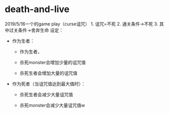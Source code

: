 # death-and-live
2019/5/16一个的game play（curse诅咒）
    1. 诅咒=不死
    2. 通关条件->不死
    3. 其中过关条件->舍弃生命
设定：

* 作为生者： 

    * 作为生者，

    * 杀死monster会增加少量的诅咒值

    * 杀死生者会增加大量的诅咒值

* 作为死者（当诅咒值达到最大值时）：
    * 杀死生者会减少大量诅咒值

    * 杀死monster会减少大量诅咒值w
